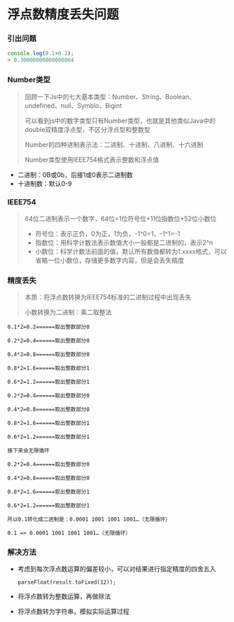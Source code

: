 # 浮点数精度丢失问题

### 引出问题

```javascript
console.log(0.1+0.2);
> 0.30000000000000004
```

### Number类型

> 回顾一下Js中的七大基本类型：Number、String、Boolean、undefined、null、Symblo、Bigint
>
> 可以看到js中的数字类型只有Number类型，也就是其他类似Java中的double双精度浮点型，不区分浮点型和整数型
>
> Number的四种进制表示法：二进制、十进制、八进制、十六进制
>
> Number类型使用IEEE754格式表示整数和浮点值

+ 二进制：0B或0b，后接1或0表示二进制数
+ 十进制数：默认0-9

### IEEE754

> 64位二进制表示一个数字，64位=1位符号位+11位指数位+52位小数位
>
> + 符号位：表示正负，0为正，1为负，-1^0=1，-1^1=-1
> + 指数位：用科学计数法表示数值大小一般都是二进制的，表示2^n
> + 小数位：科学计数法前面的值，默认所有数值都转为1.xxxx格式，可以省略一位小数位，存储更多数字内容，但是会丢失精度

### 精度丢失

> 本质：将浮点数转换为IEEE754标准的二进制过程中出现丢失
>
> 小数转换为二进制：乘二取整法

```
0.1*2=0.2======取出整数部分0

0.2*2=0.4======取出整数部分0

0.4*2=0.8======取出整数部分0

0.8*2=1.6======取出整数部分1

0.6*2=1.2======取出整数部分1

0.2*2=0.4======取出整数部分0

0.4*2=0.8======取出整数部分0

0.8*2=1.6======取出整数部分1

0.6*2=1.2======取出整数部分1

接下来会无限循环

0.2*2=0.4======取出整数部分0

0.4*2=0.8======取出整数部分0

0.8*2=1.6======取出整数部分1

0.6*2=1.2======取出整数部分1

所以0.1转化成二进制是：0.0001 1001 1001 1001…（无限循环）

0.1 => 0.0001 1001 1001 1001…（无限循环）
```

### 解决方法

+ 考虑到每次浮点数运算的偏差较小，可以对结果进行指定精度的四舍五入

  ```
  parseFloat(result.toFixed(12));
  ```

+ 将浮点数转为整数运算，再做除法

+ 将浮点数转为字符串，模拟实际运算过程























